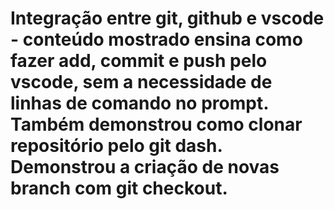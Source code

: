 # Integração entre git, github e vscode - conteúdo mostrado ensina como fazer add, commit e push pelo vscode, sem a necessidade de linhas de comando no prompt. Também demonstrou como clonar repositório pelo git dash. Demonstrou a criação de novas branch com git checkout.